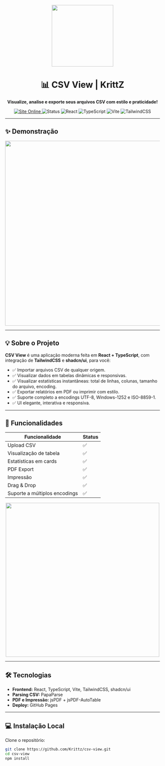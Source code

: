 <p align="center">
  <img src="https://media.giphy.com/media/26gsspfjmJPJmy8A0/giphy.gif" width="200"/>
</p>

<h1 align="center">📊 CSV View | KrittZ</h1>
<p align="center">
  <strong>Visualize, analise e exporte seus arquivos CSV com estilo e praticidade!</strong>
</p>

<p align="center">
  <a href="https://krittz.github.io/csv-view">
    <img src="https://img.shields.io/badge/Visit-Online-green?style=for-the-badge&logo=github" alt="Site Online"/>
  </a>
  <img src="https://img.shields.io/badge/Status-Production-brightgreen?style=for-the-badge" alt="Status"/>
  <img src="https://img.shields.io/badge/React-18-blue?style=for-the-badge&logo=react" alt="React"/>
  <img src="https://img.shields.io/badge/TypeScript-TS-blue?style=for-the-badge&logo=typescript" alt="TypeScript"/>
  <img src="https://img.shields.io/badge/Vite-Fast-purple?style=for-the-badge&logo=vite" alt="Vite"/>
  <img src="https://img.shields.io/badge/TailwindCSS-Beautiful-teal?style=for-the-badge&logo=tailwind-css" alt="TailwindCSS"/>
</p>

---

## ✨ Demonstração

<p align="center">
  <img src="https://media.giphy.com/media/l3vR85PnGsBwu1PFK/giphy.gif" width="600"/>
</p>

---

## 💡 Sobre o Projeto

**CSV View** é uma aplicação moderna feita em **React + TypeScript**, com integração de **TailwindCSS** e **shadcn/ui**, para você:

- ✅ Importar arquivos CSV de qualquer origem.
- ✅ Visualizar dados em tabelas dinâmicas e responsivas.
- ✅ Visualizar estatísticas instantâneas: total de linhas, colunas, tamanho do arquivo, encoding.
- ✅ Exportar relatórios em PDF ou imprimir com estilo.
- ✅ Suporte completo a encodings UTF-8, Windows-1252 e ISO-8859-1.
- ✅ UI elegante, interativa e responsiva.

---

## 🚀 Funcionalidades

| Funcionalidade                  | Status |
|---------------------------------|--------|
| Upload CSV                       | ✅      |
| Visualização de tabela           | ✅      |
| Estatísticas em cards             | ✅      |
| PDF Export                        | ✅      |
| Impressão                        | ✅      |
| Drag & Drop                      | ✅      |
| Suporte a múltiplos encodings    | ✅      |

<p align="center">
  <img src="https://media.giphy.com/media/3o7aD2saalBwwftBIY/giphy.gif" width="500"/>
</p>

---

## 🛠 Tecnologias

- **Frontend:** React, TypeScript, Vite, TailwindCSS, shadcn/ui  
- **Parsing CSV:** PapaParse  
- **PDF e Impressão:** jsPDF + jsPDF-AutoTable  
- **Deploy:** GitHub Pages

---

## 💻 Instalação Local

Clone o repositório:

```bash
git clone https://github.com/Krittz/csv-view.git
cd csv-view
npm install
